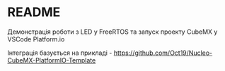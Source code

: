 # README

Демонстрація роботи з LED у FreeRTOS та запуск проекту CubeMX у VSCode Platform.io

Інтеграція базується на прикладі - https://github.com/Oct19/Nucleo-CubeMX-PlatformIO-Template